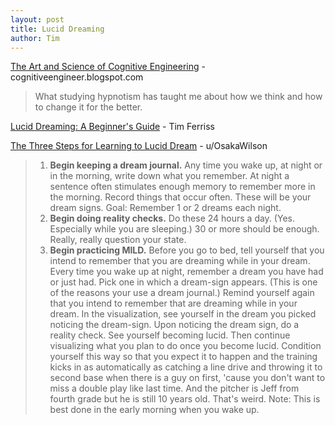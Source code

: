 ```yaml
---
layout: post
title: Lucid Dreaming 
author: Tim
---
```


[The Art and Science of Cognitive Engineering](https://cognitiveengineer.blogspot.com/) - cognitiveengineer.blogspot.com  
> What studying hypnotism has taught me about how we think and how to change it for the better.  

[Lucid Dreaming: A Beginner's Guide](https://tim.blog/2009/09/21/how-to-lucid-dream/) - Tim Ferriss  

[The Three Steps for Learning to Lucid Dream](https://www.reddit.com/r/LucidDreaming/comments/rsvp7/the_three_steps_for_learning_to_lucid_dream/) - u/OsakaWilson  
> 1. **Begin keeping a dream journal.** Any time you wake up, at night or in the morning, write down what you remember. At night a sentence often stimulates enough memory to remember more in the morning. Record things that occur often. These will be your dream signs. Goal: Remember 1 or 2 dreams each night.
> 2. **Begin doing reality checks.** Do these 24 hours a day. (Yes. Especially while you are sleeping.) 30 or more should be enough. Really, really question your state.
> 3. **Begin practicing MILD.** Before you go to bed, tell yourself that you intend to remember that you are dreaming while in your dream. Every time you wake up at night, remember a dream you have had or just had. Pick one in which a dream-sign appears. (This is one of the reasons your use a dream journal.) Remind yourself again that you intend to remember that are dreaming while in your dream. In the visualization, see yourself in the dream you picked noticing the dream-sign. Upon noticing the dream sign, do a reality check. See yourself becoming lucid. Then continue visualizing what you plan to do once you become lucid. Condition yourself this way so that you expect it to happen and the training kicks in as automatically as catching a line drive and throwing it to second base when there is a guy on first, 'cause you don't want to miss a double play like last time. And the pitcher is Jeff from fourth grade but he is still 10 years old. That's weird. Note: This is best done in the early morning when you wake up.
